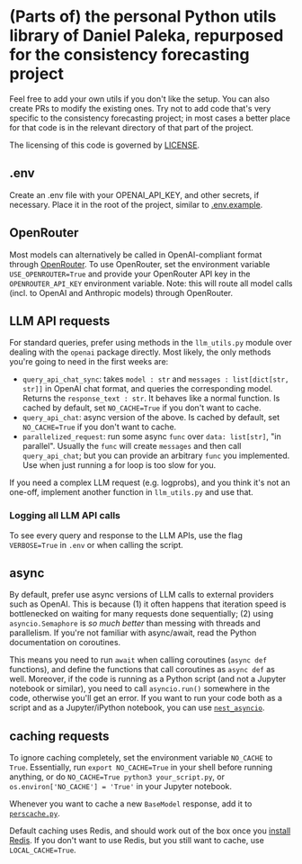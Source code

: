 # (Parts of) the personal Python utils library of Daniel Paleka, repurposed for the consistency forecasting project
Feel free to add your own utils if you don't like the setup. You can also create PRs to modify the existing ones.
Try not to add code that's very specific to the consistency forecasting project; in most cases a better place for that code is in the relevant directory of that part of the project.

The licensing of this code is governed by [LICENSE](LICENSE).

## .env
Create an .env file with your OPENAI_API_KEY, and other secrets, if necessary. Place it in the root of the project, similar to [.env.example](../../.env.example).

## OpenRouter
Most models can alternatively be called in OpenAI-compliant format through [OpenRouter](https://openrouter.ai/).
To use OpenRouter, set the environment variable `USE_OPENROUTER=True` and provide your OpenRouter API key in the `OPENROUTER_API_KEY` environment variable. Note: this will route all model calls (incl. to OpenAI and Anthropic models) through OpenRouter.

## LLM API requests
For standard queries, prefer using methods in the `llm_utils.py` module over dealing with the `openai` package directly.
Most likely, the only methods you're going to need in the first weeks are:
- `query_api_chat_sync`: takes `model : str` and `messages : list[dict[str, str]]` in OpenAI chat format, and queries the corresponding model. Returns the `response_text : str`. It behaves like a normal function. Is cached by default, set `NO_CACHE=True` if you don't want to cache.
- `query_api_chat`: async version of the above. Is cached by default, set `NO_CACHE=True` if you don't want to cache.
- `parallelized_request`: run some async `func` over `data: list[str]`, "in parallel". Usually the `func` will create `messages` and then call `query_api_chat`; but you can provide an arbitrary `func` you implemented. Use when just running a for loop is too slow for you.

If you need a complex LLM request (e.g. logprobs), and you think it's not an one-off, implement another function in `llm_utils.py` and use that.

### Logging all LLM API calls
To see every query and response to the LLM APIs, use the flag `VERBOSE=True` in `.env` or when calling the script.

## async
By default, prefer use async versions of LLM calls to external providers such as OpenAI.
This is because (1) it often happens that iteration speed is bottlenecked on waiting for many requests done sequentially;
(2) using `asyncio.Semaphore` is *so much better* than messing with threads and parallelism.
If you're not familiar with async/await, read the Python documentation on coroutines.

This means you need to run `await` when calling coroutines (`async def` functions), and define the functions that call coroutines as `async def` as well.
Moreover, if the code is running as a Python script (and not a Jupyter notebook or similar), you need to call `asyncio.run()` somewhere in the code, otherwise you'll get an error.
If you want to run your code both as a script and as a Jupyter/iPython notebook, you can use [`nest_asyncio`](https://github.com/erdewit/nest_asyncio).

## caching requests
To ignore caching completely, set the environment variable `NO_CACHE` to `True`.
Essentially, run `export NO_CACHE=True` in your shell before running anything, 
or do `NO_CACHE=True python3 your_script.py`, or `os.environ['NO_CACHE'] = 'True'` in your Jupyter notebook.

Whenever you want to cache a new `BaseModel` response, add it to [`perscache.py`](perscache.py).

Default caching uses Redis, and should work out of the box once you [install Redis](https://redis.io/docs/install/install-redis/).
If you don't want to use Redis, but you still want to cache, use `LOCAL_CACHE=True`.
